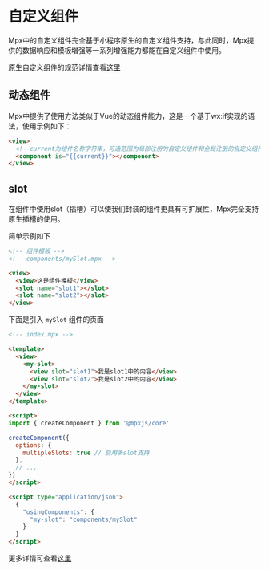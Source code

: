 # 自定义组件

Mpx中的自定义组件完全基于小程序原生的自定义组件支持，与此同时，Mpx提供的数据响应和模板增强等一系列增强能力都能在自定义组件中使用。

原生自定义组件的规范详情查看[这里](https://developers.weixin.qq.com/miniprogram/dev/reference/api/Component.html)

## 动态组件

Mpx中提供了使用方法类似于Vue的动态组件能力，这是一个基于wx:if实现的语法，使用示例如下：

```html
<view>
  <!--current为组件名称字符串，可选范围为局部注册的自定义组件和全局注册的自定义组件-->
  <component is="{{current}}"></component>
</view>
```

## slot

在组件中使用slot（插槽）可以使我们封装的组件更具有可扩展性，Mpx完全支持原生插槽的使用。

简单示例如下：

```html
<!-- 组件模板 -->
<!-- components/mySlot.mpx -->

<view>
  <view>这是组件模板</view>
  <slot name="slot1"></slot>
  <slot name="slot2"></slot>
</view>
```

下面是引入 `mySlot` 组件的页面

```html
<!-- index.mpx -->

<template>
  <view>
    <my-slot>
      <view slot="slot1">我是slot1中的内容</view>
      <view slot="slot2">我是slot2中的内容</view>
    </my-slot>
  </view>
</template>

<script>
import { createComponent } from '@mpxjs/core'

createComponent({
  options: {
    multipleSlots: true // 启用多slot支持
  },
  // ...
})
</script>

<script type="application/json">
  {
    "usingComponents": {
      "my-slot": "components/mySlot"
    }
  }
</script>
```

更多详情可查看[这里](https://developers.weixin.qq.com/miniprogram/dev/framework/custom-component/wxml-wxss.html)

